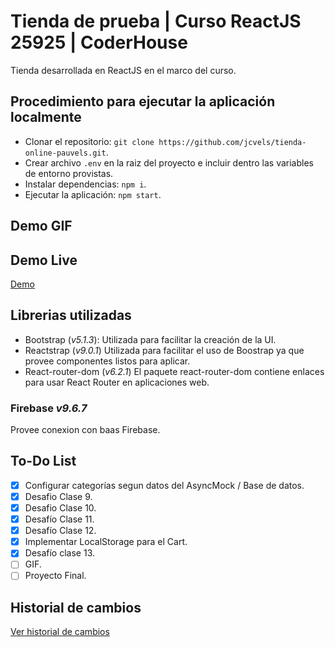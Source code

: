 # Tienda de prueba | Curso ReactJS 25925 | CoderHouse
Tienda desarrollada en ReactJS en el marco del curso.

## Procedimiento para ejecutar la aplicación localmente
- Clonar el repositorio: `git clone https://github.com/jcvels/tienda-online-pauvels.git`.
- Crear archivo `.env` en la raiz del proyecto e incluir dentro las variables de entorno provistas.
- Instalar dependencias: `npm i`.
- Ejecutar la aplicación: `npm start`.

## Demo GIF

## Demo Live
[Demo](https://tienda-online-demo.herokuapp.com/)

## Librerias utilizadas
- Bootstrap (*v5.1.3*): Utilizada para facilitar la creación de la UI.
- Reactstrap (*v9.0.1*) Utilizada para facilitar el uso de Boostrap ya que provee componentes listos para aplicar.
- React-router-dom (*v6.2.1*) El paquete react-router-dom contiene enlaces para usar React Router en aplicaciones web.

### Firebase *v9.6.7*
Provee conexion con baas Firebase.

## To-Do List
- [X] Configurar categorías segun datos del AsyncMock / Base de datos.
- [X] Desafio Clase 9.
- [X] Desafio Clase 10.
- [X] Desafío Clase 11.
- [X] Desafío Clase 12.
- [X] Implementar LocalStorage para el Cart.
- [X] Desafío clase 13.
- [ ] GIF.
- [ ] Proyecto Final.

## Historial de cambios
[Ver historial de cambios](./CHANGELOG.md)
